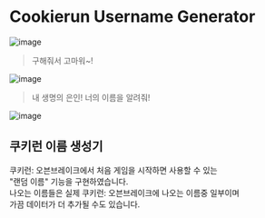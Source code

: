 # Cookierun Username Generator

![image](https://user-images.githubusercontent.com/46566891/106925229-3b505900-6753-11eb-9fab-9804834863fd.png)

>구해줘서 고마워~!

![image](https://user-images.githubusercontent.com/46566891/106925468-7783b980-6753-11eb-93c5-c92eb60afa10.png)

>내 생명의 은인!
>너의 이름을 알려줘!

![image](https://user-images.githubusercontent.com/46566891/106925558-8bc7b680-6753-11eb-834b-0c441b27ce21.png)

## 쿠키런 이름 생성기
쿠키런: 오븐브레이크에서 처음 게임을 시작하면 사용할 수 있는  
"랜덤 이름" 기능을 구현하였습니다.  
나오는 이름들은 실제 쿠키런: 오븐브레이크에 나오는 이름중 일부이며  
가끔 데이터가 더 추가될 수도 있습니다.  
